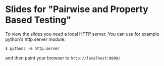 Slides for "Pairwise and Property Based Testing"
================================================

To view the slides you need a local HTTP server. You can use for example python's http server module:

    $ python3 -m http.server

and then point your browser to `http://localhost:8000/`

